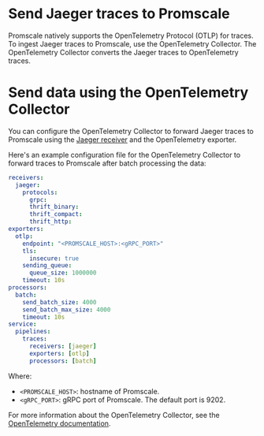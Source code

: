 # Send Jaeger traces to Promscale
Promscale natively supports the OpenTelemetry Protocol (OTLP) for traces.
To ingest Jaeger traces to Promscale, use the OpenTelemetry Collector.
The OpenTelemetry Collector converts the Jaeger traces to OpenTelemetry traces.

# Send data using the OpenTelemetry Collector
You can configure the OpenTelemetry Collector to forward Jaeger traces to Promscale
using the [Jaeger receiver][jaeger-receiver] and the OpenTelemetry exporter.

Here's an example configuration file for the OpenTelemetry Collector to forward
traces to Promscale after batch processing the data:

```yaml
receivers:
  jaeger:
    protocols:
      grpc:
      thrift_binary:
      thrift_compact:
      thrift_http:
exporters:
  otlp:
    endpoint: "<PROMSCALE_HOST>:<gRPC_PORT>"
    tls:
      insecure: true
    sending_queue:
      queue_size: 1000000
    timeout: 10s
processors:
  batch:
    send_batch_size: 4000
    send_batch_max_size: 4000
    timeout: 10s
service:
  pipelines:
    traces:
      receivers: [jaeger]
      exporters: [otlp]
      processors: [batch]
```

Where: 
* `<PROMSCALE_HOST>`: hostname of Promscale.
* `<gRPC_PORT>`: gRPC port of Promscale. The default port is 9202.

For more information about the OpenTelemetry Collector, see the
[OpenTelemetry documentation][otelcol-docs].

[otelcol-docs]: https://opentelemetry.io/docs/collector/
[jaeger-receiver]:
    https://github.com/open-telemetry/opentelemetry-collector-contrib/tree/main/receiver/jaegerreceiver#jaeger-receiver